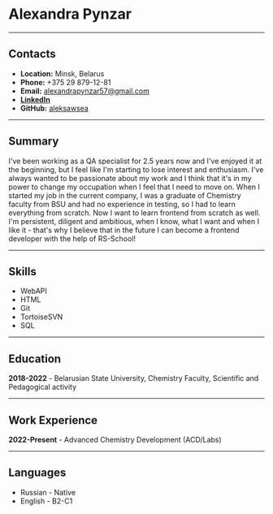 # Alexandra Pynzar
*******
## Contacts

* __Location:__ Minsk, Belarus
* __Phone:__ +375 29 879-12-81
* __Email:__ alexandrapynzar57@gmail.com
* [__LinkedIn__](https://www.linkedin.com/in/alexandra-pynzar-279058261/)
* __GitHub:__ [aleksawsea](https://github.com/aleksawsea)
*******
## Summary

I've been working as a QA specialist for 2.5 years now and I've enjoyed it at the beginning, but I feel like I'm starting to lose interest and enthusiasm. I've always wanted to be passionate about my work and I think that it's in my power to change my occupation when I feel that I need to move on. When I started my job in the current company, I was a graduate of Chemistry faculty from BSU and had no experience in testing, so I had to learn everything from scratch. Now I want to learn frontend from scratch as well. I'm persistent, diligent and ambitious, when I know, what I want and when I like it - that's why I believe that in the future I can become a frontend developer with the help of RS-School!
*******
## Skills

* WebAPI
* HTML
* Git
* TortoiseSVN
* SQL
*******
## Education

__2018-2022__ - Belarusian State University, Chemistry Faculty, Scientific and Pedagogical activity
*******
## Work Experience

__2022-Present__ - Advanced Chemistry Development (ACD/Labs)
*******
## Languages

* Russian - Native
* English - B2-C1


